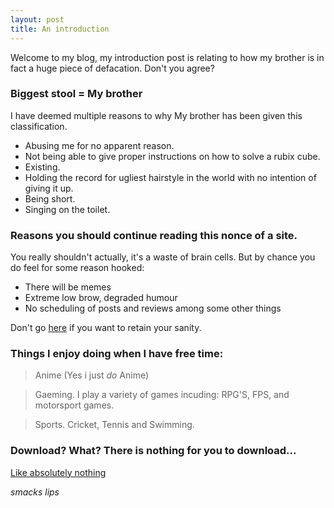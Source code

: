 ```yaml
---
layout: post
title: An introduction
---
```

Welcome to my blog, my introduction post is relating to how my brother is in fact a huge piece of defacation. Don't you agree?

### Biggest stool = My brother

I have deemed multiple reasons to why My brother has been given this classification.

* Abusing me for no apparent reason.
* Not being able to give proper instructions on how to solve a rubix cube.
* Existing.
* Holding the record for ugliest hairstyle in the world with no intention of giving it up.
* Being short.
* Singing on the toilet.


### Reasons you should continue reading this nonce of a site.

You really shouldn't actually, it's a waste of brain cells. But by chance you do feel for some reason hooked:

* There will be memes 
* Extreme low brow, degraded humour 
* No scheduling of posts and reviews among some other things

Don't go [here](https://www.reddit.com/) if you want to retain your sanity.

### Things I enjoy doing when I have free time:
>Anime (Yes i just *do* Anime)

>Gaeming. I play a variety of games incuding: RPG'S, FPS, and motorsport games.

>Sports. Cricket, Tennis and Swimming.

### Download? What? There is nothing for you to download...

[Like absolutely nothing](https://drive.google.com/drive/u/0/folders/1Z4PSi2XmZ6x8I891xZSg5Cl4oNEOIRhh)

*smacks lips*
